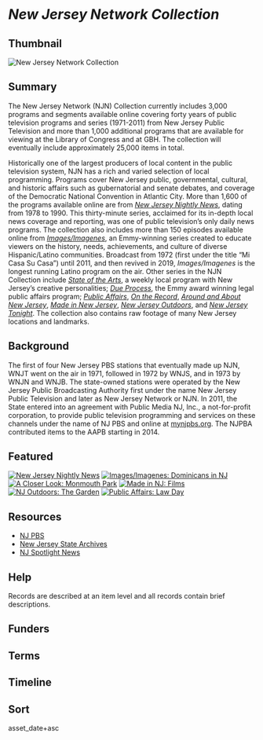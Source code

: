 # <em>New Jersey Network Collection</em>

## Thumbnail

![New Jersey Network Collection](https://s3.amazonaws.com/americanarchive.org/special-collections/NJN_specialcollection_logocollage.png "New Jersey Network Collection")

## Summary

The New Jersey Network (NJN) Collection currently includes 3,000 programs and segments available online covering forty years of public television programs and series (1971-2011) from New Jersey Public Television and more than 1,000 additional programs that are available for viewing at the Library of Congress and at GBH. The collection will eventually include approximately 25,000 items in total. 

Historically one of the largest producers of local content in the public television system, NJN has a rich and varied selection of local programming. Programs cover New Jersey public, governmental, cultural, and historic affairs such as gubernatorial and senate debates, and coverage of the Democratic National Convention in Atlantic City. More than 1,600 of the programs available online are from [*New Jersey Nightly News*](https://americanarchive.org/catalog?f%5Baccess_types%5D%5B%5D=online&f%5Bseries_titles%5D%5B%5D=New+Jersey+Nightly+News&sort=asset_date+asc), dating from 1978 to 1990. This thirty-minute series, acclaimed for its in-depth local news coverage and reporting, was one of public television’s only daily news programs. The collection also includes more than 150 episodes available online from [*Images/Imagenes*](https://americanarchive.org/catalog?f%5Baccess_types%5D%5B%5D=online&f%5Bseries_titles%5D%5B%5D=Images%2FImagenes&sort=asset_date+asc), an Emmy-winning series created to educate viewers on the history, needs, achievements, and culture of diverse Hispanic/Latino communities. Broadcast from 1972 (first under the title “Mi Casa Su Casa”) until 2011, and then revived in 2019, *Images/Imagenes* is the longest running Latino program on the air. Other series in the NJN Collection include [*State of the Arts*](https://americanarchive.org/catalog?f%5Baccess_types%5D%5B%5D=digitized&f%5Bseries_titles%5D%5B%5D=State+of+the+Arts&sort=asset_date+asc), a weekly local program with New Jersey’s creative personalities; [*Due Process*](https://americanarchive.org/catalog?f%5Baccess_types%5D%5B%5D=digitized&f%5Bseries_titles%5D%5B%5D=Due+Process&sort=asset_date+asc), the Emmy award winning legal public affairs program; [*Public Affairs*](https://americanarchive.org/catalog?f%5Baccess_types%5D%5B%5D=digitized&f%5Bproducing_organizations%5D%5B%5D=New+Jersey+Network&f%5Btitle_titles%5D%5B%5D=Public+Affairs&sort=asset_date+asc), [*On the Record*](https://americanarchive.org/catalog?f%5Baccess_types%5D%5B%5D=online&f%5Bseries_titles%5D%5B%5D=On+the+Record&sort=asset_date+asc), [*Around and About New Jersey*](https://americanarchive.org/catalog?f%5Baccess_types%5D%5B%5D=digitized&f%5Bproducing_organizations%5D%5B%5D=New+Jersey+Network&q=%22Around+and+About%22&sort=asset_date+asc), [*Made in New Jersey*](https://americanarchive.org/catalog?f%5Baccess_types%5D%5B%5D=digitized&f%5Btitle_titles%5D%5B%5D=Made+in+New+Jersey&sort=asset_date+asc), [*New Jersey Outdoors*](https://americanarchive.org/catalog?f%5Baccess_types%5D%5B%5D=digitized&f%5Bseries_titles%5D%5B%5D=New+Jersey+Outdoors&sort=asset_date+asc), and [*New Jersey Tonight*](https://americanarchive.org/catalog?f%5Baccess_types%5D%5B%5D=digitized&f%5Bseries_titles%5D%5B%5D=New+Jersey+Tonight&sort=asset_date+asc). The collection also contains raw footage of many New Jersey locations and landmarks.

## Background

The first of four New Jersey PBS stations that eventually made up NJN, WNJT went on the air in 1971, followed in 1972 by WNJS, and in 1973 by WNJN and WNJB. The state-owned stations were operated by the New Jersey Public Broadcasting Authority first under the name New Jersey Public Television and later as New Jersey Network or NJN. In 2011, the State entered into an agreement with Public Media NJ, Inc., a not-for-profit corporation, to provide public television programming and services on these channels under the name of NJ PBS and online at [mynjpbs.org](https://www.njtvonline.org/). The NJPBA contributed items to the AAPB starting in 2014.

## Featured

[![New Jersey Nightly News](https://s3.amazonaws.com/americanarchive.org/special-collections/cpb-aacip-259-j09w3h1x.jpg)](/catalog/cpb-aacip-259-j09w3h1x)
[![Images/Imagenes: Dominicans in NJ](https://s3.amazonaws.com/americanarchive.org/special-collections/cpb-aacip-259-mp4vmq87.jpg)](/catalog/cpb-aacip-259-mp4vmq87)
[![A Closer Look: Monmouth Park](https://s3.amazonaws.com/americanarchive.org/special-collections/cpb-aacip-259-wh2dck9c.jpg)](/catalog/cpb-aacip_259-wh2dck9c)
[![Made in NJ: Films](https://s3.amazonaws.com/americanarchive.org/special-collections/cpb-aacip-259-mk657n85.jpg)](/catalog/cpb-aacip_259-mk657n85)
[![NJ Outdoors: The Garden](https://s3.amazonaws.com/americanarchive.org/special-collections/cpb-aacip-259-5m628654.jpg)](/catalog/cpb-aacip-259-5m628654)
[![Public Affairs: Law Day](https://s3.amazonaws.com/americanarchive.org/special-collections/cpb-aacip-259-fn10s08r.jpg)](/catalog/cpb-aacip-259-fn10s08r)

## Resources

- [NJ PBS](https://www.njtvonline.org/)
- [New Jersey State Archives](https://www.nj.gov/state/archives/index.html)
- [NJ Spotlight News](https://www.pbs.org/show/nj-spotlight-news/)

## Help

Records are described at an item level and all records contain brief descriptions.

## Funders

## Terms

## Timeline

## Sort

asset_date+asc
